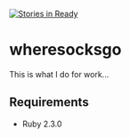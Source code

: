 [![Stories in Ready](https://badge.waffle.io/rimian/wheresocksgo.png?label=ready&title=Ready)](https://waffle.io/rimian/wheresocksgo)
# wheresocksgo
This is what I do for work...

## Requirements

* Ruby 2.3.0
